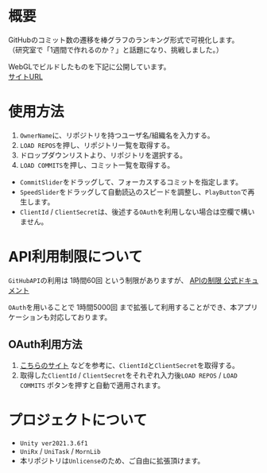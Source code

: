 # 概要
GitHubのコミット数の遷移を棒グラフのランキング形式で可視化します。  
（研究室で「1週間で作れるのか？」と話題になり、挑戦しました。）

WebGLでビルドしたものを下記に公開しています。  
[サイトURL](https://matsufriends.github.io/GitHubVisualizer/)

# 使用方法
1. `OwnerName`に、リポジトリを持つユーザ名/組織名を入力する。
2. `LOAD REPOS`を押し、リポジトリ一覧を取得する。
3. ドロップダウンリストより、リポジトリを選択する。
4. `LOAD COMMITS`を押し、コミット一覧を取得する。  
- `CommitSlider`をドラッグして、フォーカスするコミットを指定します。
- `SpeedSlider`をドラッグして自動読込のスピードを調整し、`PlayButton`で再生します。
- `ClientId` / `ClientSecret`は、後述する`OAuth`を利用しない場合は空欄で構いません。

# API利用制限について
`GitHubAPI`の利用は 1時間60回 という制限がありますが、
[APIの制限 公式ドキュメント](https://docs.github.com/ja/rest/overview/resources-in-the-rest-api?apiVersion=2022-11-28#rate-limiting)

`OAuth`を用いることで 1時間5000回 まで拡張して利用することができ、本アプリケーションも対応しております。
## OAuth利用方法
1. [こちらのサイト](https://qiita.com/besmero628/items/823a7630c77318d910b0) などを参考に、`ClientId`と`ClientSecret`を取得する。
2. 取得した`ClientId` / `ClientSecret`をそれぞれ入力後`LOAD REPOS` / `LOAD COMMITS` ボタンを押すと自動で適用されます。

# プロジェクトについて
- `Unity ver2021.3.6f1`
- `UniRx` / `UniTask` / `MornLib`
- 本リポジトリは`Unlicense`のため、ご自由に拡張頂けます。
